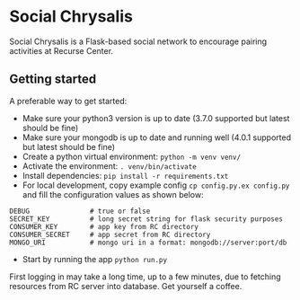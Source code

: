 # Social Chrysalis

Social Chrysalis is a Flask-based social network to encourage pairing activities at Recurse Center.

## Getting started

A preferable way to get started:

- Make sure your python3 version is up to date (3.7.0 supported but latest should be fine)
- Make sure your mongodb is up to date and running well (4.0.1 supported but latest should be fine)
- Create a python virtual environment: `python -m venv venv/`
- Activate the environment: `. venv/bin/activate`
- Install dependencies: `pip install -r requirements.txt`
- For local development, copy example config `cp config.py.ex config.py` and fill the configuration values as shown below:

```
DEBUG               # true or false
SECRET_KEY          # long secret string for flask security purposes
CONSUMER_KEY        # app key from RC directory
CONSUMER_SECRET     # app secret from RC directory
MONGO_URI           # mongo uri in a format: mongodb://server:port/db
```

- Start by running the app `python run.py`

First logging in may take a long time, up to a few minutes, due to fetching resources from RC server into database. Get yourself a coffee.
